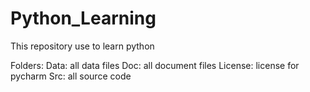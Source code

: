 # Python_Learning
This repository use to learn python

Folders:
	Data:  all data files
	Doc:   all document files
	License: license for pycharm
	Src:   all source code
	
	
	
	
	
